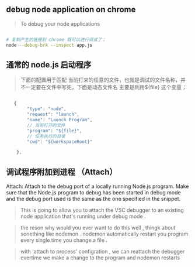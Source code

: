 
## debug node application on chrome

> To debug your node applications 

```bash

# 复制产生的链接到 chrome 既可以进行调试了；
node --debug-brk --inspect app.js


```


## 通常的 node.js 启动程序

> 下面的配置用于匹配 当前打来的任意的文件，也就是调试的文件名称，并不一定要在文件中写死，下面是动态文件名 主要是利用${file} 这个变量；

```js

   {
        "type": "node",
        "request": "launch",
        "name": "Launch Program",
        // 当前打开的文件
        "program": "${file}",
        // 任务执行的目录
        "cwd": "${workspaceRoot}"

    },

```


## 调试程序附加到进程 （Attach）

Attach: Attach to the debug port of a locally running Node.js program. Make sure that the Node.js program to debug has been started in debug mode and the debug port used is the same as the one specified in the snippet.

> This is going to allow you to attach the VSC debugger to an existing node application that's running under debug mode . 

> the reson why would you ever want to do this well , thingk about sonething like nodemon . nodemon automatically restart you program every single time you change a file . 

> with 'attach to process' configration , we can reattach the debugger evertime we make a change to the program and nodemon restarts 

